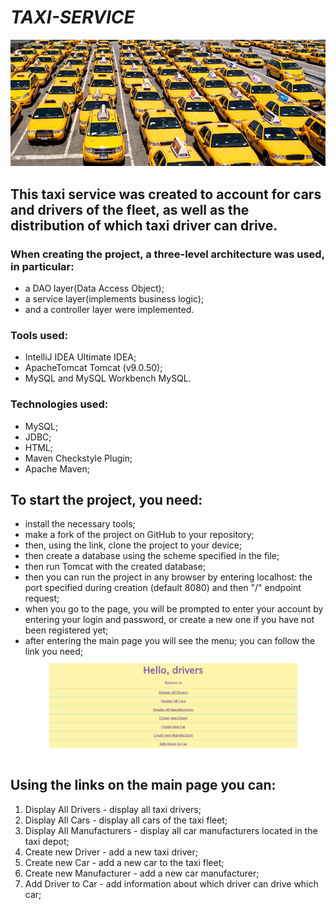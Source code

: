 # *TAXI-SERVICE*
![](src/main/resources/solutions-taxi-park.jpg)

## This taxi service was created to account for cars and drivers of the fleet, as well as the distribution of which taxi driver can drive.
### When creating the project, a three-level architecture was used, in particular:
 - a DAO layer(Data Access Object); 
 - a service layer(implements business logic);
 - and a controller layer were implemented.
### Tools used:
 - IntelliJ IDEA Ultimate IDEA;
 - ApacheTomcat Tomcat (v9.0.50);
 - MySQL and MySQL Workbench MySQL.

### Technologies used:
- MySQL;
- JDBC;
- HTML;
- Maven Checkstyle Plugin;
- Apache Maven;

## To start the project, you need:
 - install the necessary tools;
 - make a fork of the project on GitHub to your repository;
 - then, using the link, clone the project to your device;
 - then create a database using the scheme specified in the file;
 - then run Tomcat with the created database;
 - then you can run the project in any browser by entering localhost: the port specified during creation (default 8080) and then "/" endpoint request;
 - when you go to the page, you will be prompted to enter your account by entering your login and password, or create a new one if you have not been registered yet;
 - after entering the main page you will see the menu;
 you can follow the link you need;
![](src/main/resources/img.png)
## Using the links on the main page you can:
 1. Display All Drivers - display all taxi drivers;
 2. Display All Cars - display all cars of the taxi fleet;
 3. Display All Manufacturers - display all car manufacturers located in the taxi depot;
 4. Create new Driver - add a new taxi driver;
 5. Create new Car - add a new car to the taxi fleet;
 6. Create new Manufacturer - add a new car manufacturer;
 7. Add Driver to Car - add information about which driver can drive which car;

